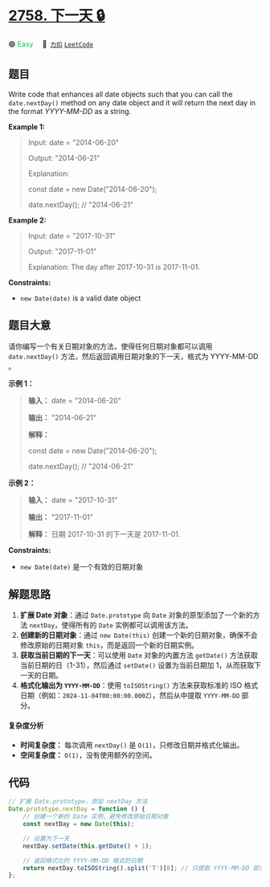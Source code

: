 # [2758. 下一天 🔒](https://2xiao.github.io/leetcode-js/problem/2758.html)

🟢 <font color=#15bd66>Easy</font>&emsp; 🔗&ensp;[`力扣`](https://leetcode.cn/problems/next-day) [`LeetCode`](https://leetcode.com/problems/next-day)

## 题目

Write code that enhances all date objects such that you can call the
`date.nextDay()` method on any date object and it will return the next day in
the format _YYYY-MM-DD_ as a string.

**Example 1:**

> Input: date = "2014-06-20"
>
> Output: "2014-06-21"
>
> Explanation:
>
> const date = new Date("2014-06-20");
>
> date.nextDay(); // "2014-06-21"

**Example 2:**

> Input: date = "2017-10-31"
>
> Output: "2017-11-01"
>
> Explanation: The day after 2017-10-31 is 2017-11-01.

**Constraints:**

- `new Date(date)` is a valid date object

## 题目大意

请你编写一个有关日期对象的方法，使得任何日期对象都可以调用 `date.nextDay()` 方法，然后返回调用日期对象的下一天，格式为 YYYY-MM-DD 。

**示例 1：**

> **输入：** date = "2014-06-20"
>
> **输出：** "2014-06-21"
>
> **解释：**
>
> const date = new Date("2014-06-20");
>
> date.nextDay(); // "2014-06-21"

**示例 2：**

> **输入：** date = "2017-10-31"
>
> **输出：** "2017-11-01"
>
> **解释：** 日期 2017-10-31 的下一天是 2017-11-01.

**Constraints:**

- `new Date(date)` 是一个有效的日期对象

## 解题思路

1. **扩展 Date 对象**：通过 `Date.prototype` 向 `Date` 对象的原型添加了一个新的方法 `nextDay`，使得所有的 `Date` 实例都可以调用该方法。
2. **创建新的日期对象**：通过 `new Date(this)` 创建一个新的日期对象，确保不会修改原始的日期对象 `this`，而是返回一个新的日期实例。
3. **获取当前日期的下一天**：可以使用 `Date` 对象的内置方法 `getDate()` 方法获取当前日期的日（1-31），然后通过 `setDate()` 设置为当前日期加 1，从而获取下一天的日期。
4. **格式化输出为 `YYYY-MM-DD`**：使用 `toISOString()` 方法来获取标准的 ISO 格式日期（例如：`2024-11-04T00:00:00.000Z`），然后从中提取 `YYYY-MM-DD` 部分。

#### 复杂度分析

- **时间复杂度：** 每次调用 `nextDay()` 是 `O(1)`，只修改日期并格式化输出。
- **空间复杂度：** `O(1)`，没有使用额外的空间。

## 代码

```javascript
// 扩展 Date.prototype，添加 nextDay 方法
Date.prototype.nextDay = function () {
	// 创建一个新的 Date 实例，避免修改原始日期对象
	const nextDay = new Date(this);

	// 设置为下一天
	nextDay.setDate(this.getDate() + 1);

	// 返回格式化的 YYYY-MM-DD 格式的日期
	return nextDay.toISOString().split('T')[0]; // 只提取 YYYY-MM-DD 部分
};
```
